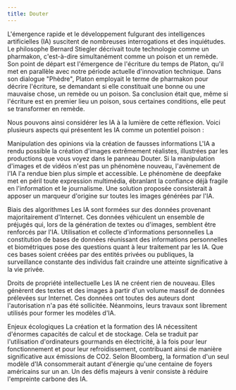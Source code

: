 ```yaml
---
title: Douter
---
```

L'émergence rapide et le développement fulgurant des intelligences artificielles (IA) suscitent de nombreuses interrogations et des inquiétudes. Le philosophe Bernard Stiegler décrivait toute technologie comme un pharmakon, c'est-à-dire simultanément comme un poison et un remède. Son point de départ est l'émergence de l'écriture du temps de Platon, qu'il met en parallèle avec notre période actuelle d'innovation technique. Dans son dialogue "Phèdre", Platon employait le terme de pharmakon pour décrire l'écriture, se demandant si elle constituait une bonne ou une mauvaise chose, un remède ou un poison. Sa conclusion était que, même si l'écriture est en premier lieu un poison, sous certaines conditions, elle peut se transformer en remède.

Nous pouvons ainsi considérer les IA à la lumière de cette réflexion. Voici plusieurs aspects qui présentent les IA comme un potentiel poison :

Manipulation des opinions via la création de fausses informations 
L'IA a rendu possible la création d'images extrêmement réalistes, illustrées par les productions que vous voyez dans le panneau Douter. Si la manipulation d'images et de vidéos n'est pas un phénomène nouveau, l'avènement de l'IA l'a rendue bien plus simple et accessible. Le phénomène de deepfake met en péril toute expression multimédia, ébranlant la confiance déjà fragile en l'information et le journalisme. Une solution proposée consisterait à apposer un marqueur d'origine sur toutes les images générées par l'IA.

Biais des algorithmes
Les IA sont formées sur des données provenant majoritairement d'Internet. Ces données véhiculent un ensemble de préjugés qui, lors de la génération de textes ou d'images, semblent être renforcés par l'IA.
Utilisation et collecte d'informations personnelles
La constitution de bases de données réunissant des informations personnelles et biométriques pose des questions quant à leur traitement par les IA. Que ces bases soient créées par des entités privées ou publiques, la surveillance constante des individus fait craindre une atteinte significative à la vie privée.

Droits de propriété intellectuelle
Les IA ne créent rien de nouveau. Elles génèrent des textes et des images à partir d'un volume massif de données prélevées sur Internet. Ces données ont toutes des auteurs dont l'autorisation n'a pas été sollicitée. Néanmoins, leurs travaux sont librement utilisés pour former les modèles d'IA.

Enjeux écologiques
La création et la formation des IA nécessitent d'énormes capacités de calcul et de stockage. Cela se traduit par l'utilisation d'ordinateurs gourmands en électricité, à la fois pour leur fonctionnement et pour leur refroidissement, contribuant ainsi de manière significative aux émissions de CO2. Selon Bloomberg, la formation d'un seul modèle d'IA consommerait autant d'énergie qu'une centaine de foyers américains sur un an. Un des défis majeurs à venir consiste à réduire l'empreinte carbone des IA.